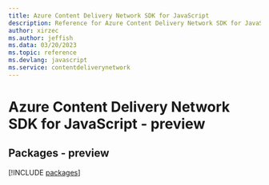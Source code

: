 ```yaml
---
title: Azure Content Delivery Network SDK for JavaScript
description: Reference for Azure Content Delivery Network SDK for JavaScript
author: xirzec
ms.author: jeffish
ms.data: 03/20/2023
ms.topic: reference
ms.devlang: javascript
ms.service: contentdeliverynetwork
---
```

# Azure Content Delivery Network SDK for JavaScript - preview
## Packages - preview
[!INCLUDE [packages](content-delivery-network-index.md)]